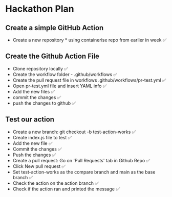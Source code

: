 # Hackathon Plan

## Create a simple GitHub Action
- Create a new repository * using containerise repo from earlier in week ✅

## Create the Github Action File
- Clone repository locally ✅
- Create the workflow folder - .github/workflows ✅
- Create the pull request file in workflows .github/workflows/pr-test.yml ✅
- Open pr-test.yml file and insert YAML info ✅
- Add the new files ✅
- commit the changes ✅
- push the changes to github ✅

## Test our action
- Create a new branch: git checkout -b test-action-works ✅
- Create index.js file to test ✅
- Add the new file ✅
- Commit the changes ✅
- Push the changes ✅
- Create a pull request: Go on 'Pull Requests' tab in Github Repo ✅
- Click New pull request ✅
- Set test-action-works as the compare branch and main as the base branch ✅
- Check the action on the action branch ✅
- Check if the action ran and printed the message ✅
